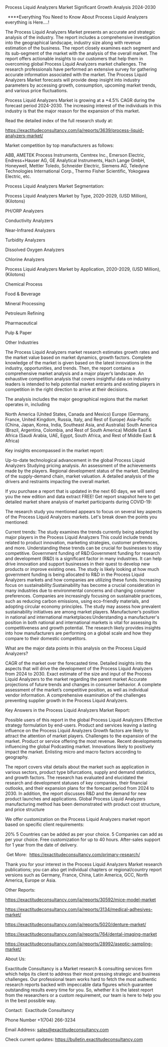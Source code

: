 Process Liquid Analyzers Market Significant Growth Analysis 2024-2030

  ****Everything You Need to Know About Process Liquid Analyzers everything is Here....!

The Process Liquid Analyzers Market presents an accurate and strategic analysis of the industry. The report includes a comprehensive investigation into the geographical landscape, industry size along with revenue estimation of the business. The report closely examines each segment and its sub-segment of the market with the analysis of the overall market. The report offers actionable insights to our customers that help them in overcoming global Process Liquid Analyzers market challenges. The research professionals have performed an extensive survey for gathering accurate information associated with the market. The Process Liquid Analyzers Market forecasts will provide deep insight into industry parameters by accessing growth, consumption, upcoming market trends, and various price fluctuations.

Process Liquid Analyzers Market is growing at a +4.5% CAGR during the forecast period 2024-2030. The increasing interest of the individuals in this industry is that the major reason for the expansion of this market.

Read the detailed index of the full research study at:

https://exactitudeconsultancy.com/ja/reports/3639/process-liquid-analyzers-market/

Market competition by top manufacturers as follows:

ABB, AMETEK Process Instruments, Cemtrex Inc., Emerson Electric, Endress+Hauser AG, GE Analytical Instruments, Hach Lange GmbH, Honeywell, Mettler Toledo, Schneider Electric, Siemens AG, Teledyne Technologies International Corp., Thermo Fisher Scientific, Yokogawa Electric, etc.

Process Liquid Analyzers Market Segmentation:

Process Liquid Analyzers Market by Type, 2020-2029, (USD Million), (Kilotons)

PH/ORP Analyzers

Conductivity Analyzers

Near-Infrared Analyzers

Turbidity Analyzers

Dissolved Oxygen Analyzers

Chlorine Analyzers

Process Liquid Analyzers Market by Application, 2020-2029, (USD Million), (Kilotons)

Chemical Process

Food & Beverage

Mineral Processing

Petroleum Refining

Pharmaceutical

Pulp & Paper

Other Industries

The Process Liquid Analyzers market research estimates growth rates and the market value based on market dynamics, growth factors. Complete knowledge of the market is given based on the latest innovations in the industry, opportunities, and trends. Then, the report contains a comprehensive market analysis and a major player’s landscape. An exhaustive competition analysis that covers insightful data on industry leaders is intended to help potential market entrants and existing players in competition in the right direction to arrive at their decisions.

The analysis includes the major geographical regions that the market operates in, including

North America (United States, Canada and Mexico)
Europe (Germany, France, United Kingdom, Russia, Italy, and Rest of Europe)
Asia-Pacific (China, Japan, Korea, India, Southeast Asia, and Australia)
South America (Brazil, Argentina, Colombia, and Rest of South America)
Middle East & Africa (Saudi Arabia, UAE, Egypt, South Africa, and Rest of Middle East & Africa)

Key insights encompassed in the market report:

Up-to-date technological advancement in the global Process Liquid Analyzers
Studying pricing analysis.
An assessment of the achievements made by the players.
Regional development status of the market.
Detailing of the supply-demand chain, market valuation.
A detailed analysis of the drivers and restraints impacting the overall market.

If you purchase a report that is updated in the next 60 days, we will send you the new edition and data extract FREE! Get report snapshot here to get detailed market share analysis of market participants during COVID-19:

The research study you mentioned appears to focus on several key aspects of the Process Liquid Analyzers markets. Let's break down the points you mentioned:

Current trends: The study examines the trends currently being adopted by major players in the Process Liquid Analyzers This could include trends related to product innovation, marketing strategies, customer preferences, and more. Understanding these trends can be crucial for businesses to stay competitive.
Government funding of R&D:Government funding for research and development (R&D) is a significant factor in many industries. It can help drive innovation and support businesses in their quest to develop new products or improve existing ones. The study is likely looking at how much government funding is being allocated to R&D in the Process Liquid Analyzers markets and how companies are utilizing these funds.
Increasing focus on sustainability:Sustainability has become a crucial consideration in many industries due to environmental concerns and changing consumer preferences. Companies are increasingly focusing on sustainable practices, such as reducing carbon emissions, using eco-friendly materials, and adopting circular economy principles. The study may assess how prevalent sustainability initiatives are among market players.
Manufacturer’s position in national and international marketplaces:Understanding a manufacturer's position in both national and international markets is vital for assessing its competitiveness and growth potential. The research likely provides insights into how manufacturers are performing on a global scale and how they compare to their domestic competitors.

What are the major data points in this analysis on the Process Liquid Analyzers?

CAGR of the market over the forecasted time.
Detailed insights into the aspects that will drive the development of the Process Liquid Analyzers from 2024 to 2030.
Exact estimate of the size and input of the Process Liquid Analyzers to the market regarding the parent market
Accurate projections of future trends and changes in consumer behavior. A complete assessment of the market’s competitive position, as well as individual vendor information.
A comprehensive examination of the challenges preventing supplier growth in the Process Liquid Analyzers.

Key Answers in the Process Liquid Analyzers Market Report:

Possible users of this report in the global Process Liquid Analyzers
Effective strategy formulation by end-users.
Product and services leaving a lasting influence on the Process Liquid Analyzers
Growth factors are likely to attract the attention of market players.
Challenges to the expansion of the market.
Product or service offering the most revenue.
Recent developments influencing the global Podcasting market.
Innovations likely to positively impact the market.
Enlisting micro and macro factors according to geography.

The report covers vital details about the market such as application in various sectors, product type bifurcations, supply and demand statistics, and growth factors. The research has evaluated and elucidated the research and development statuses of key companies, their financial outlooks, and their expansion plans for the forecast period from 2024 to 2030. In addition, the report discusses R&D and the demand for new product launches and applications. Global Process Liquid Analyzers manufacturing method has been demonstrated with product cost structure, and price structure

We offer customization on the Process Liquid Analyzers market report based on specific client requirements:

20%
5 Countries can be added as per your choice.
5 Companies can add as per your choice.
Free customization for up to 40 hours.
After-sales support for 1 year from the date of delivery.

 Get More:  https://exactitudeconsultancy.com/primary-research/

Thank you for your interest in the Process Liquid Analyzers Market research publications; you can also get individual chapters or regional/country report versions such as Germany, France, China, Latin America, GCC, North America, Europe or Asia.

Other Reports:

https://exactitudeconsultancy.com/ja/reports/30592/mice-model-market

https://exactitudeconsultancy.com/ja/reports/3134/medical-adhesives-market/

https://exactitudeconsultancy.com/ja/reports/5020/denture-market/

https://exactitudeconsultancy.com/ja/reports/764/dental-imaging-market

https://exactitudeconsultancy.com/ja/reports/28992/aseptic-sampling-market/

About Us:

Exactitude Consultancy is a Market research & consulting services firm which helps its client to address their most pressing strategic and business challenges. Our professional team works hard to fetch the most authentic research reports backed with impeccable data figures which guarantee outstanding results every time for you. So, whether it is the latest report from the researchers or a custom requirement, our team is here to help you in the best possible way.

Contact:  Exactitude Consultancy

Phone Number +1(704) 266-3234

Email Address: sales@exactitudeconsultancy.com

Check current updates: https://bulletin.exactitudeconsultancy.com
